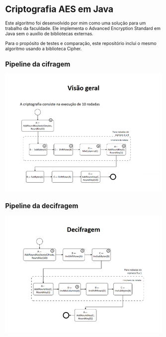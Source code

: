 # Criptografia AES em Java

Este algoritmo foi desenvolvido por mim como uma solução para um trabalho da faculdade. Ele implementa o Advanced Encryption Standard em Java sem o auxílio de bibliotecas externas.

Para o propósito de testes e comparação, este repositório inclui o mesmo algoritmo usando a biblioteca Cipher. 

## Pipeline da cifragem

![Cifragem](recursos/cifragem.png)

## Pipeline da decifragem

![Decifragem](recursos/decifragem.png)
